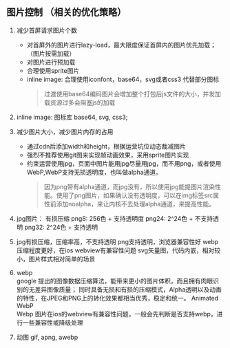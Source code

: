 ## 图片控制 （相关的优化策略）
1. 减少首屏请求图片个数
    - 对首屏外的图片进行lazy-load，最大限度保证首屏内的图片优先加载；（图片按需加载）
    - 对图片进行预加载
    - 合理使用sprite图片
    - inline image: 合理使用iconfont，base64，svg或者css3 代替部分图标
        >过渡使用base64编码图片会增加整个打包后js文件的大小，并发加载资源过多会阻塞js的加载
2. inline image: 图标库 base64, svg, css3;

3. 减少图片大小，减少图片内存的占用
    - 通过cdn后添加width和height，根据运营坑位动态裁减图片
    - 强烈不推荐使用git图来实现帧动画效果，采用sprite图片实现
    - 约束运营使用jpg，页面中图片能用jpg尽量用jpg，而不用png，或者使用WebP,WebP支持无损透明度，也叫做alpha通道。
        > 因为png带有alpha通道，而jpg没有，所以使用jpg能提图片渲染性能。使用了png图片，如果确认没有透明度，可以在img标签src属性前添加noalpha，来让内核不去处理alpha通道，来提高性能。

4. jpg图片： 有损压缩
    png8: 256色 + 支持透明度
    png24: 2^24色 + 不支持透明
    png32: 2^24色 + 支持透明

5. jpg有损压缩，压缩率高，不支持透明
    png支持透明，浏览器兼容性好
    webp压缩程度更好，在ios webview有兼容性问题
    svg矢量图，代码内嵌，相对较小，图片样式相对简单的场景

6. webp  
    google 提出的图像数据压缩算法，能带来更小的图片体积，而且拥有肉眼识别的无差异图像质量；
    同时具备无损和有损的压缩模式，Alpha透明以及动画的特性，在JPEG和PNG上的转化效果都相当优秀，稳定和统一。
    Animated WebP  
    Webp 图片在ios的webview有兼容性问题，一般会先判断是否支持webp，进行一些兼容性或降级处理

7. 动图 gif, apng, awebp